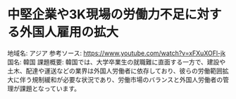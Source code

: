 # 中堅企業や3K現場の労働力不足に対する外国人雇用の拡大

地域名: アジア
参考ソース: https://www.youtube.com/watch?v=xFXuXOFl-jk
国名: 韓国
課題概要: 韓国では、大学卒業生の就職難に直面する一方で、建設や土木、配達や運送などの業界は外国人労働者に依存しており、彼らの労働範囲拡大に伴う規制緩和が必要な状況であり、労働市場のバランスと外国人労働者の管理が課題となっています。 ​